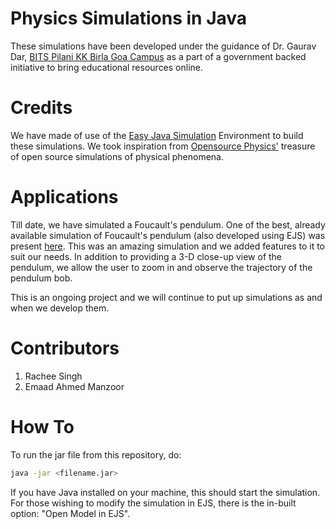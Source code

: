 # Physics Simulations in Java
These simulations have been developed under the guidance of Dr. Gaurav Dar, [BITS Pilani KK Birla Goa Campus](http://universe.bits-pilani.ac.in/Goa/) as a part of a government backed initiative to bring educational resources online.

# Credits
We have made of use of the [Easy Java Simulation](www.um.es/fem/EjsWiki/) Environment to build these simulations. We took inspiration from [Opensource Physics'](www.opensourcephysics.org/) treasure of open source simulations of physical phenomena. 

# Applications
Till date, we have simulated a Foucault's pendulum. One of the best, already available simulation of Foucault's pendulum (also developed using EJS) was present [here](www.cleonis.nl/physics/phys256/foucault_pendulum_intro.php). This was an amazing simulation and we added features to it to suit our needs. In addition to providing a 3-D close-up view of the pendulum, we allow the user to zoom in and observe the trajectory of the pendulum bob.

This is an ongoing project and we will continue to put up simulations as and when we develop them.

# Contributors
1. Rachee Singh
2. Emaad Ahmed Manzoor

# How To
To run the jar file from this repository, do:

```bash
java -jar <filename.jar>
```
If you have Java installed on your machine, this should start the simulation. For those wishing to modify the simulation in EJS, there is the in-built option: "Open Model in EJS". 
